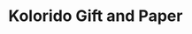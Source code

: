 ---
title: "Kolorido Gift and Paper"
url: /el-almirante-santo-domingo-este/kolorido-gift-and-paper/
shop: material de oficina
---